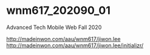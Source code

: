 # wnm617_202090_01
Advanced Tech Mobile Web Fall 2020

http://madeinwon.com/aau/wnm617/jiwon.lee
http://madeinwon.com/aau/wnm617/jiwon.lee/initializr/
